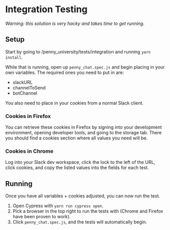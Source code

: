 # Integration Testing

*Warning: this solution is very hacky and takes time to get running.*

## Setup

Start by going to /penny_university/tests/integration and running `yarn install`. 

While that is running, open up `penny_chat.spec.js` and begin placing in your own variables. The required ones you need to put in are:

- slackURL
- channelToSend
- botChannel

You also need to place in your cookies from a normal Slack client. 

### Cookies in Firefox

You can retrieve these cookies in Firefox by signing into your development environment, opening developer tools, and going to the storage tab. There you should find a cookies section where all values you need will be.

### Cookies in Chrome 

Log into your Slack dev workspace, click the lock to the left of the URL, click cookies, and copy the listed values into the fields for each test.

## Running

Once you have all variables + cookies adjusted, you can now run the test.

1. Open Cypress with `yarn run cypress open`.
2. Pick a browser in the top right to run the tests with (Chrome and Firefox have been proven to work).
3. Click `penny_chat.spec.js`, and the tests will automatically begin.